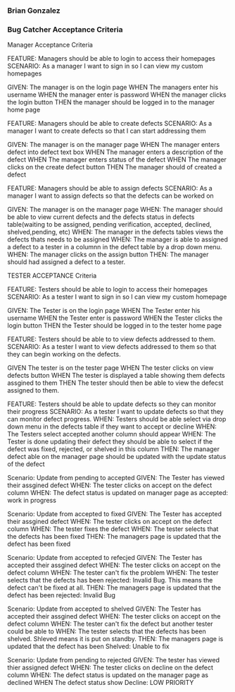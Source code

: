 ### Brian Gonzalez
### Bug Catcher Acceptance Criteria

Manager Acceptance Criteria

FEATURE: Managers should be able to login to access their homepages
SCENARIO: As a manager I want to sign in so I can view my custom homepages

GIVEN: The manager is on the login page
WHEN    The managers enter his username
WHEN    the manager enter is password
WHEN    the manager clicks the login button
THEN    the manager should be logged in to the manager home page

FEATURE: Managers should be able to create defects
SCENARIO: As a manager I want to create defects so that I can start addressing them

GIVEN: The manager is on the manager page
WHEN    The manager enters defect into defect text box
WHEN    The manager enters a description of the defect
WHEN    The manager enters status of the defect
WHEN    The manager clicks on the create defect button
THEN    The manager should of created a defect


FEATURE: Managers should be able to assign defects
SCENARIO: As a manager I want to assign defects so that the defects can be worked on

GIVEN: The manager is on the manager page
WHEN: The manager should be able to view current defects and the defects status in defects table(waiting to be assigned, pending verification, accepted, declined, shelved,pending, etc)
WHEN: The manager in the defects tables views the defects thats needs to be assigned 
WHEN: The manager is able to assigned a defect to a tester in a columnn in the defect table by a drop down menu.
WHEN: The manager clicks on the assign button
THEN: The manager should had assigned a defect to a tester.


TESTER ACCEPTANCE Criteria

FEATURE: Testers should be able to login to access their homepages
SCENARIO: As a tester I want to sign in so I can view my custom homepage

GIVEN: The Tester is on the login page
WHEN    The Tester enter his username
WHEN    the Tester enter is password
WHEN    the Tester clicks the login button
THEN    the Tester should be logged in to the tester home page

FEATURE: Testers should be able to to view defects addressed to them.
SCENARIO: As a tester I want to view defects addressed to them so that they can begin working on the defects.

GIVEN   The tester is on the tester page
WHEN    The tester clicks on view defects button
WHEN    The tester is displayed a table showing them defects assgined to them
THEN    The tester should then be able to view the defecst assigned to them.

FEATURE: Testers should be able to update defects so they can monitor their progress
SCENARIO: As a tester I want to update defects so that they can monitor defect progress.
WHEN: Testers should be able select via drop down menu in the defects table if they want to accept or decline
WHEN: The Testers select accepted another column should appear
WHEN: The Tester is done updating their defect they should be able to select if the defect was fixed, rejected, or shelved in this column
THEN: The manager defect able on the manager page should be updated with the update status of the defect

Scenario: Update from pending to accepted
GIVEN:  The Tester has viewed their assgined defect
WHEN:   The tester clicks on accept on the defect column
WHEN:   The defect status is updated on manager page as accepted: work in progress

Scenario: Update from accepted to fixed
GIVEN:  The Tester has accepted their assgined defect
WHEN:   The tester clicks on accept on the defect column
WHEN:   The tester fixes the defect
WHEN:   The tester selects that the defects has been fixed
THEN:   The managers page is updated that the defect has been fixed

Scenario: Update from accepted to refecjed
GIVEN:  The Tester has accepted their assgined defect
WHEN:   The tester clicks on accept on the defect column
WHEN:   The tester can't fix the problem
WHEN:   The tester selects that the defects has been rejected: Invalid Bug. This means the defect can't be fixed at all.
THEN:   The managers page is updated that the defect has been rejected: Invalid Bug

Scenario: Update from accepted to shelved
GIVEN:  The Tester has accepted their assgined defect
WHEN:   The tester clicks on accept on the defect column
WHEN:   The tester can't fix the defect but another tester could be able to
WHEN:   The tester selects that the defects has been shelved. Shleved means it is put on standby.
THEN:   The managers page is updated that the defect has been Shelved: Unable to fix


Scenario: Update from pending to rejected
GIVEN: The tester has viewed thier assigned defect
WHEN: The tester clicks on decline on the defect column
WHEN: The defect status is updated on the manager page as declined
WHEN    The defect status show Decline: LOW PRIORITY


